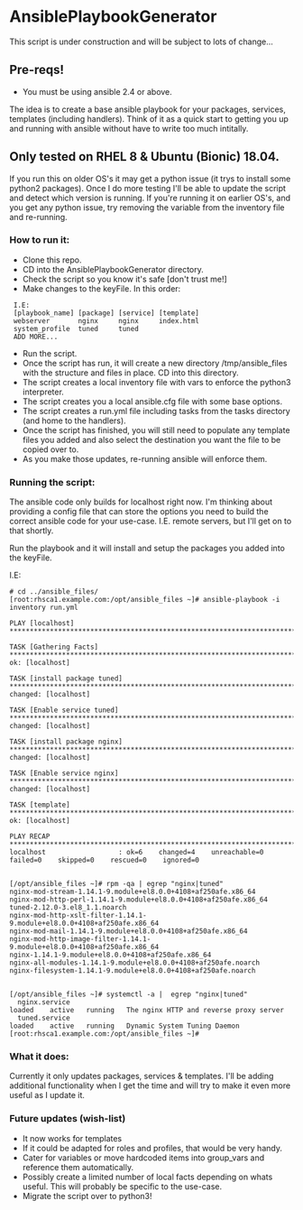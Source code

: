 # AnsiblePlaybookGenerator
This script is under construction and will be subject to lots of change...

## Pre-reqs!
 * You must be using ansible 2.4 or above.

The idea is to create a base ansible playbook for your packages, services, templates (including handlers). Think of it as a quick start to getting you up and running with ansible without have to write too much intitally.

## Only tested on RHEL 8 & Ubuntu (Bionic) 18.04.
If you run this on older OS's it may get a python issue (it trys to install some python2 packages). Once I do more testing I'll be able to update the script and detect which version is running. If you're running it on earlier OS's, and you get any python issue, try removing the variable from the inventory file and re-running.

### How to run it:
 * Clone this repo.
 * CD into the AnsiblePlaybookGenerator directory.
 * Check the script so you know it's safe [don't trust me!]
 * Make changes to the keyFile. In this order:
````
 I.E:
 [playbook_name] [package] [service] [template]
 webserver       nginx     nginx     index.html
 system_profile  tuned     tuned
 ADD MORE...
````
 * Run the script.
 * Once the script has run, it will create a new directory /tmp/ansible_files with the structure and files in place. CD into this directory.
 * The script creates a local inventory file with vars to enforce the python3 interpreter.
 * The script creates you a local ansible.cfg file with some base options.
 * The script creates a run.yml file including tasks from the tasks directory (and home to the handlers).
 * Once the script has finished, you will still need to populate any template files you added and also select the destination you want the file to be copied over to.
 * As you make those updates, re-running ansible will enforce them.
 
### Running the script:
The ansible code only builds for localhost right now. I'm thinking about providing a config file that can store the options you need to build the correct ansible code for your use-case. I.E. remote servers, but I'll get on to that shortly.

Run the playbook and it will install and setup the packages you added into the keyFile.

I.E:
````
# cd ../ansible_files/
[root:rhsca1.example.com:/opt/ansible_files ~]# ansible-playbook -i inventory run.yml

PLAY [localhost] **********************************************************************************************************************

TASK [Gathering Facts] ****************************************************************************************************************
ok: [localhost]

TASK [install package tuned] **********************************************************************************************************
changed: [localhost]

TASK [Enable service tuned] ***********************************************************************************************************
changed: [localhost]

TASK [install package nginx] **********************************************************************************************************
changed: [localhost]

TASK [Enable service nginx] ***********************************************************************************************************
changed: [localhost]

TASK [template] ***********************************************************************************************************************
ok: [localhost]

PLAY RECAP ****************************************************************************************************************************
localhost                  : ok=6    changed=4    unreachable=0    failed=0    skipped=0    rescued=0    ignored=0


[/opt/ansible_files ~]# rpm -qa | egrep "nginx|tuned"
nginx-mod-stream-1.14.1-9.module+el8.0.0+4108+af250afe.x86_64
nginx-mod-http-perl-1.14.1-9.module+el8.0.0+4108+af250afe.x86_64
tuned-2.12.0-3.el8_1.1.noarch
nginx-mod-http-xslt-filter-1.14.1-9.module+el8.0.0+4108+af250afe.x86_64
nginx-mod-mail-1.14.1-9.module+el8.0.0+4108+af250afe.x86_64
nginx-mod-http-image-filter-1.14.1-9.module+el8.0.0+4108+af250afe.x86_64
nginx-1.14.1-9.module+el8.0.0+4108+af250afe.x86_64
nginx-all-modules-1.14.1-9.module+el8.0.0+4108+af250afe.noarch
nginx-filesystem-1.14.1-9.module+el8.0.0+4108+af250afe.noarch


[/opt/ansible_files ~]# systemctl -a |  egrep "nginx|tuned"
  nginx.service                                                                                                  loaded    active   running   The nginx HTTP and reverse proxy server
  tuned.service                                                                                                  loaded    active   running   Dynamic System Tuning Daemon
[root:rhsca1.example.com:/opt/ansible_files ~]#                                               
````

### What it does:
Currently it only updates packages, services & templates. I'll be adding additional functionality when I get the time and will try to make it even more useful as I update it.

### Future updates (wish-list)

 * It now works for templates
 * If it could be adapted for roles and profiles, that would be very handy.
 * Cater for variables or move hardcoded items into group_vars and reference them automatically.
 * Possibly create a limited number of local facts depending on whats useful. This will probably be specific to the use-case.
 * Migrate the script over to python3!
